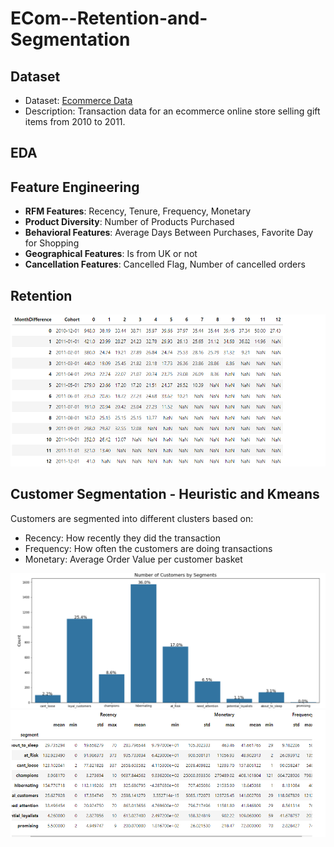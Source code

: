 # ECom--Retention-and-Segmentation

## Dataset
- Dataset: [Ecommerce Data](https://www.kaggle.com/datasets/carrie1/ecommerce-data/code?datasetId=1985&sortBy=voteCount)
- Description: Transaction data for an ecommerce online store selling gift items from 2010 to 2011.

## EDA

## Feature Engineering
- **RFM Features**: Recency, Tenure, Frequency, Monetary
- **Product Diversity**: Number of Products Purchased
- **Behavioral Features**: Average Days Between Purchases, Favorite Day for Shopping
- **Geographical Features**: Is from UK or not
- **Cancellation Features**: Cancelled Flag, Number of cancelled orders

## Retention
![Retention Plot](Retention_Plot.png)

## Customer Segmentation - Heuristic and Kmeans
Customers are segmented into different clusters based on:
- Recency: How recently they did the transaction
- Frequency: How often the customers are doing transactions
- Monetary: Average Order Value per customer basket

![Segmentation Plot](Segmentation.png)
![Retention Plot](RFM_segmentation.png)
